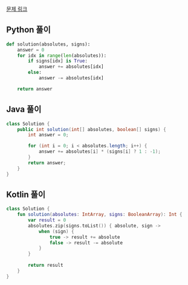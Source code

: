 [문제 링크](https://programmers.co.kr/learn/courses/30/lessons/76501)


## Python 풀이
```python
def solution(absolutes, signs):
    answer = 0
    for idx in range(len(absolutes)):
        if signs[idx] is True:
            answer += absolutes[idx]
        else:
            answer -= absolutes[idx]

    return answer
```

## Java 풀이
```java
class Solution {
    public int solution(int[] absolutes, boolean[] signs) {
        int answer = 0;

        for (int i = 0; i < absolutes.length; i++) {
            answer += absolutes[i] * (signs[i] ? 1 : -1);
        }
        return answer;
    }
}
```

## Kotlin 풀이
```kotlin
class Solution {
    fun solution(absolutes: IntArray, signs: BooleanArray): Int {
        var result = 0
        absolutes.zip(signs.toList()) { absolute, sign ->
            when (sign) {
                true -> result += absolute
                false -> result -= absolute
            }
        }
        
        return result
    }
}
```
